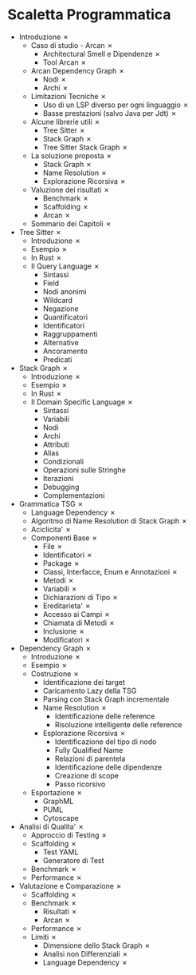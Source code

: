 # Scaletta Programmatica

- Introduzione &cross;
    - Caso di studio - Arcan &cross;
      - Architectural Smell e Dipendenze &cross;
      - Tool Arcan &cross;
    - Arcan Dependency Graph &cross;
      - Nodi &cross;
      - Archi &cross;
    - Limitazioni Tecniche &cross;
      - Uso di un LSP diverso per ogni linguaggio &cross;
      - Basse prestazioni (salvo Java per Jdt) &cross;
    - Alcune librerie utili &cross;
      - Tree Sitter &cross;
      - Stack Graph &cross;
      - Tree Sitter Stack Graph &cross;
    - La soluzione proposta &cross;
      - Stack Graph &cross;
      - Name Resolution &cross;
      - Explorazione Ricorsiva &cross;
    - Valuzione dei risultati &cross;
      - Benchmark &cross;
      - Scaffolding &cross;
      - Arcan &cross;
    - Sommario dei Capitoli &cross;
- Tree Sitter &cross;
    - Introduzione &cross;
    - Esempio &cross;
    - In Rust &cross;
    - Il Query Language &cross;
      - Sintassi
      - Field
      - Nodi anonimi
      - Wildcard
      - Negazione
      - Quantificatori
      - Identificatori
      - Raggruppamenti
      - Alternative
      - Ancoramento
      - Predicati
- Stack Graph &cross;
    - Introduzione &cross;
    - Esempio &cross;
    - In Rust &cross;
    - Il Domain Specific Language &cross;
      - Sintassi
      - Variabili
      - Nodi
      - Archi
      - Attributi
      - Alias
      - Condizionali
      - Operazioni sulle Stringhe
      - Iterazioni
      - Debugging
      - Complementazioni
- Grammatica TSG &cross;
    - Language Dependency &cross;
    - Algoritmo di Name Resolution di Stack Graph &cross;
    - Aciclicita' &cross;
    - Componenti Base &cross;
      - File &cross;
      - Identificatori &cross;
      - Package &cross;
      - Classi, Interfacce, Enum e Annotazioni &cross;
      - Metodi &cross;
      - Variabili &cross;
      - Dichiarazioni di Tipo &cross;
      - Ereditarieta' &cross;
      - Accesso ai Campi &cross;
      - Chiamata di Metodi &cross;
      - Inclusione &cross;
      - Modificatori &cross;
- Dependency Graph &cross;
    - Introduzione &cross;
    - Esempio &cross;
    - Costruzione &cross;
      - Identificazione dei target
      - Caricamento Lazy della TSG
      - Parsing con Stack Graph incrementale
      - Name Resolution &cross;
        - Identificazione delle reference
        - Risoluzione intelligente delle reference
      - Esplorazione Ricorsiva &cross;
        - Identificazione del tipo di nodo
        - Fully Qualified Name
        - Relazioni di parentela
        - Identificazione delle dipendenze
        - Creazione di scope
        - Passo ricorsivo
    - Esportazione &cross;
      - GraphML
      - PUML
      - Cytoscape
- Analisi di Qualita' &cross;
    - Approccio di Testing &cross;
    - Scaffolding &cross;
      - Test YAML
      - Generatore di Test
    - Benchmark &cross;
    - Performance &cross;
- Valutazione e Comparazione &cross;
    - Scaffolding &cross;
    - Benchmark &cross;
      - Risultati &cross;
      - Arcan &cross;
    - Performance &cross;
    - Limiti &cross;
      - Dimensione dello Stack Graph &cross;
      - Analisi non Differenziali &cross;
      - Language Dependency &cross;

[//]: <> (- Socialismo e Barbarie &cross;)
[//]: <> (  - Scarica barile sul neo liberismo &cross;)
[//]: <> (  - Insulti gratuiti a Istituto Liberale &cross;)
[//]: <> (  - Ode alla Carrozza Vicinale Piano Ribassato &cross;)
